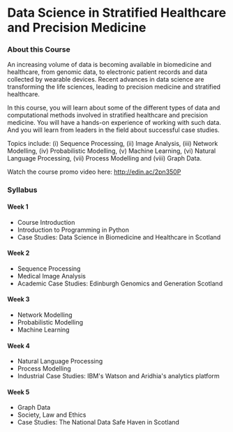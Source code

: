 # Data Science in Stratified Healthcare and Precision Medicine
### About this Course
An increasing volume of data is becoming available in biomedicine and healthcare, from genomic data, to electronic patient records and data collected by wearable devices. Recent advances in data science are transforming the life sciences, leading to precision medicine and stratified healthcare. 

In this course, you will learn about some of the different types of data and computational methods involved in stratified healthcare and precision medicine.  You will have a hands-on experience of working with such data.  And you will learn from leaders in the field about successful case studies. 

Topics include: (i) Sequence Processing, (ii) Image Analysis, (iii) Network Modelling, (iv) Probabilistic Modelling, (v) Machine Learning, (vi) Natural Language Processing, (vii) Process Modelling and (viii) Graph Data.

Watch the course promo video here: http://edin.ac/2pn350P

### Syllabus

#### Week 1
- Course Introduction 
- Introduction to Programming in Python
- Case Studies: Data Science in Biomedicine and Healthcare in Scotland

#### Week 2
- Sequence Processing
- Medical Image Analysis
- Academic Case Studies: Edinburgh Genomics and Generation Scotland

#### Week 3
- Network Modelling
- Probabilistic Modelling
- Machine Learning

#### Week 4
- Natural Language Processing
- Process Modelling
- Industrial Case Studies: IBM's Watson and Aridhia's analytics platform

#### Week 5
- Graph Data
- Society, Law and Ethics
- Case Studies: The National Data Safe Haven in Scotland
